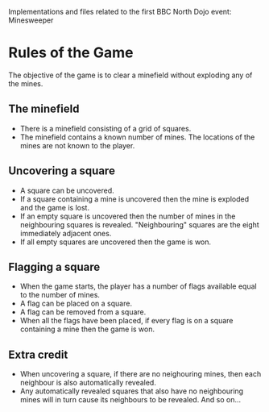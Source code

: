 Implementations and files related to the first BBC North Dojo event: Minesweeper


Rules of the Game
=================
The objective of the game is to clear a minefield without exploding any of the mines.

The minefield
-------------
- There is a minefield consisting of a grid of squares.
- The minefield contains a known number of mines. The locations of the mines are not known to the player.

Uncovering a square
-------------------
- A square can be uncovered.
- If a square containing a mine is uncovered then the mine is exploded and the game is lost.
- If an empty square is uncovered then the number of mines in the neighbouring squares is revealed. "Neighbouring" squares are the eight immediately adjacent ones.
- If all empty squares are uncovered then the game is won.

Flagging a square
-----------------
- When the game starts, the player has a number of flags available equal to the number of mines.
- A flag can be placed on a square.
- A flag can be removed from a square.
- When all the flags have been placed, if every flag is on a square containing a mine then the game is won.

Extra credit
------------
- When uncovering a square, if there are no neighouring mines, then each neighbour is also automatically revealed.
- Any automatically revealed squares that also have no neighbouring mines will in turn cause its neighbours to be revealed. And so on...
